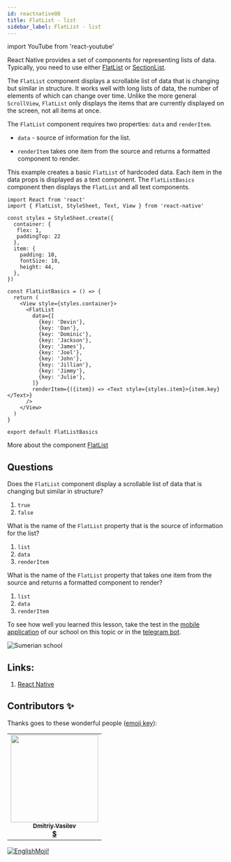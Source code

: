 ```yaml
---
id: reactnative08
title: FlatList - list
sidebar_label: FlatList - list
---
```


import YouTube from 'react-youtube'

React Native provides a set of components for representing lists of data. Typically, you need to use either [FlatList](https://reactnative.dev/docs/flatlist) or [SectionList](https://reactnative.dev/docs/sectionlist).

The `FlatList` component displays a scrollable list of data that is changing but similar in structure. It works well with long lists of data, the number of elements of which can change over time. Unlike the more general `ScrollView`, `FlatList` only displays the items that are currently displayed on the screen, not all items at once.

The `FlatList` component requires two properties: `data` and `renderItem`.

- `data` - source of information for the list.

- `renderItem` takes one item from the source and returns a formatted component to render.

This example creates a basic `FlatList` of hardcoded data. Each item in the data props is displayed as a text component. The `FlatListBasics` component then displays the `FlatList` and all text components.

```SnackPlayer name=index.js
import React from 'react'
import { FlatList, StyleSheet, Text, View } from 'react-native'

const styles = StyleSheet.create({
  container: {
   flex: 1,
   paddingTop: 22
  },
  item: {
    padding: 10,
    fontSize: 18,
    height: 44,
  },
})

const FlatListBasics = () => {
  return (
    <View style={styles.container}>
      <FlatList
        data={[
          {key: 'Devin'},
          {key: 'Dan'},
          {key: 'Dominic'},
          {key: 'Jackson'},
          {key: 'James'},
          {key: 'Joel'},
          {key: 'John'},
          {key: 'Jillian'},
          {key: 'Jimmy'},
          {key: 'Julie'},
        ]}
        renderItem={({item}) => <Text style={styles.item}>{item.key}</Text>}
      />
    </View>
  )
}

export default FlatListBasics
```

More about the component [FlatList](https://reactnative.dev/docs/flatlist)

## Questions

Does the `FlatList` component display a scrollable list of data that is changing but similar in structure?

1. `true`
2. `false`

What is the name of the `FlatList` property that is the source of information for the list?

1. `list`
2. `data`
3. `renderItem`

What is the name of the `FlatList` property that takes one item from the source and returns a formatted component to render?

1. `list`
2. `data`
3. `renderItem`

To see how well you learned this lesson, take the test in the [mobile application](http://onelink.to/njhc95) of our school on this topic or in the [telegram bot](https://t.me/javascriptcamp_bot).

![Sumerian school](/img/app.jpg)

## Links:

1. [React Native](https://reactnative.dev/docs/platform-specific-code)

## Contributors ✨

Thanks goes to these wonderful people ([emoji key](https://allcontributors.org/docs/en/emoji-key)):

<table>
  <tr>
    <td align="center"><a href="https://fullstackserverless.github.io/"><img src="https://avatars0.githubusercontent.com/u/6774813?v=4?s=200" width="200px;" alt=""/><br /><sub><b>Dmitriy Vasilev</b></sub></a><br /> <a href="https://github.com/gHashTag/react-native-village/commits?author=gHashTag" title="Documentation">  💲</a></td>
  </tr>
</table>

[![EnglishMoji!](/img/logo/englishmoji.png)](https://apps.apple.com/kz/app/englishmoji/id6450254885)
